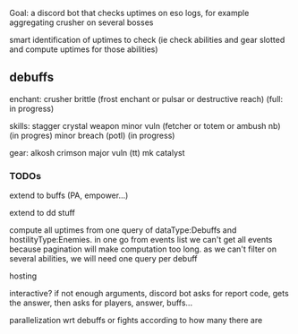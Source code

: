 Goal: a discord bot that checks uptimes on eso logs, for example aggregating crusher on several bosses

smart identification of uptimes to check (ie check abilities and gear slotted and compute uptimes for those abilities)

## debuffs
enchant:
crusher 
brittle (frost enchant or pulsar or destructive reach) (full: in progress)

skills:
stagger 
crystal weapon
minor vuln (fetcher or totem or ambush nb) (in progres)
minor breach (potl) (in progress)

gear:
alkosh
crimson
major vuln (tt)
mk
catalyst
### TODOs
extend to buffs (PA, empower...)

extend to dd stuff

compute all uptimes from one query of dataType:Debuffs and hostilityType:Enemies. in one go from events list
we can't get all events because pagination will make computation too long. as we can't filter on several abilities, we will need one query per debuff

hosting

interactive? if not enough arguments, discord bot asks for report code, gets the answer, then asks for players, answer, buffs...

parallelization wrt debuffs or fights according to how many there are
